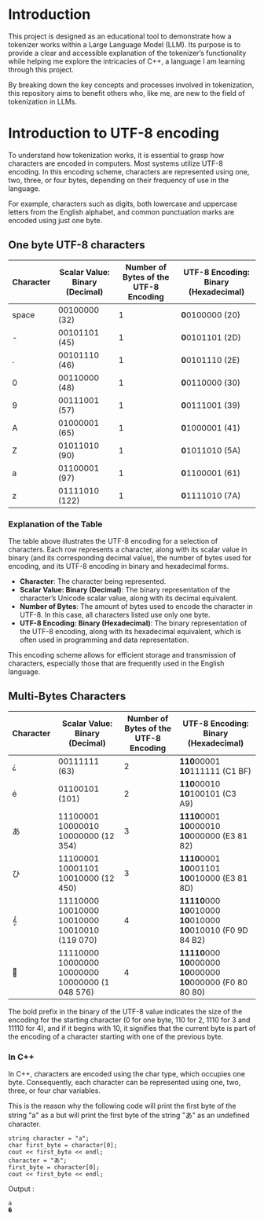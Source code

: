 # Introduction

This project is designed as an educational tool to demonstrate how a tokenizer works within a Large Language Model (LLM). Its purpose is to provide a clear and accessible explanation of the tokenizer’s functionality while helping me explore the intricacies of C++, a language I am learning through this project.

By breaking down the key concepts and processes involved in tokenization, this repository aims to benefit others who, like me, are new to the field of tokenization in LLMs.

# Introduction to UTF-8 encoding

To understand how tokenization works, it is essential to grasp how characters are encoded in computers. Most systems utilize UTF-8 encoding. In this encoding scheme, characters are represented using one, two, three, or four bytes, depending on their frequency of use in the language.

For example, characters such as digits, both lowercase and uppercase letters from the English alphabet, and common punctuation marks are encoded using just one byte.

## One byte UTF-8 characters

| Character | Scalar Value: Binary (Decimal) | Number of Bytes of the UTF-8 Encoding | UTF-8 Encoding: Binary (Hexadecimal) |
|-----------|--------------------------------|---------------------------------------|--------------------------------------|
| space     | 00100000 (32)                  | 1                                     | **0**0100000 (20)                    |
| -         | 00101101 (45)                  | 1                                     | **0**0101101 (2D)                    |
| .         | 00101110 (46)                  | 1                                     | **0**0101110 (2E)                    |
| 0         | 00110000 (48)                  | 1                                     | **0**0110000 (30)                    |
| 9         | 00111001 (57)                  | 1                                     | **0**0111001 (39)                    |
| A         | 01000001 (65)                  | 1                                     | **0**1000001 (41)                    |
| Z         | 01011010 (90)                  | 1                                     | **0**1011010 (5A)                    |
| a         | 01100001 (97)                  | 1                                     | **0**1100001 (61)                    |
| z         | 01111010 (122)                 | 1                                     | **0**1111010 (7A)                    |


### Explanation of the Table

The table above illustrates the UTF-8 encoding for a selection of characters. Each row represents a character, along with its scalar value in binary (and its corresponding decimal value), the number of bytes used for encoding, and its UTF-8 encoding in binary and hexadecimal forms.

- **Character**: The character being represented.
- **Scalar Value: Binary (Decimal)**: The binary representation of the character’s Unicode scalar value, along with its decimal equivalent.
- **Number of Bytes**: The amount of bytes used to encode the character in UTF-8. In this case, all characters listed use only one byte.
- **UTF-8 Encoding: Binary (Hexadecimal)**: The binary representation of the UTF-8 encoding, along with its hexadecimal equivalent, which is often used in programming and data representation.

This encoding scheme allows for efficient storage and transmission of characters, especially those that are frequently used in the English language.

## Multi-Bytes Characters

| Character | Scalar Value: Binary (Decimal)                  | Number of Bytes of the UTF-8 Encoding | UTF-8 Encoding: Binary (Hexadecimal)                              |
|-----------|-------------------------------------------------|-----------------|-------------------------------------------------------------------|
| ¿         | 00111111 (63)                                   | 2               | **110**00001 **10**111111 (C1 BF)                                 |
| é         | 01100101 (101)                                  | 2               | **110**00010 **10**100101 (C3 A9)                                 |
| あ         | 11100001 10000010 10000000 (12 354)             | 3               | **1110**0001 **10**000010 **10**000000 (E3 81 82)                 |
| ひ         | 11100001 10001101 10010000 (12 450)             | 3               | **1110**0001 **10**001101 **10**010000 (E3 81 8D)                 |
| 𝄞         | 11110000 10010000 10010000 10010010 (119 070)   | 4               | **11110**000 **10**010000 **10**010000 **10**010010 (F0 9D 84 B2) |
| 𠀀       | 11110000 10000000 10000000 10000000 (1 048 576) | 4               | **11110**000 **10**000000 **10**000000 **10**000000 (F0 80 80 80) |

The bold prefix in the binary of the UTF-8 value indicates the size of the encoding for the starting character (0 for one byte, 110 for 2, 1110 for 3 and 11110 for 4), and if it begins with 10, it signifies that the current byte is part of the encoding of a character starting with one of the previous byte.

### In C++

In C++, characters are encoded using the char type, which occupies one byte. Consequently, each character can be represented using one, two, three, or four char variables.

This is the reason why the following code will print the first byte of the string "a" as a but will print the first byte of the string "あ" as an undefined character.

```
string character = "a";
char first_byte = character[0];
cout << first_byte << endl;
character = "あ";
first_byte = character[0];
cout << first_byte << endl;
```

Output :
```
a
�
```



